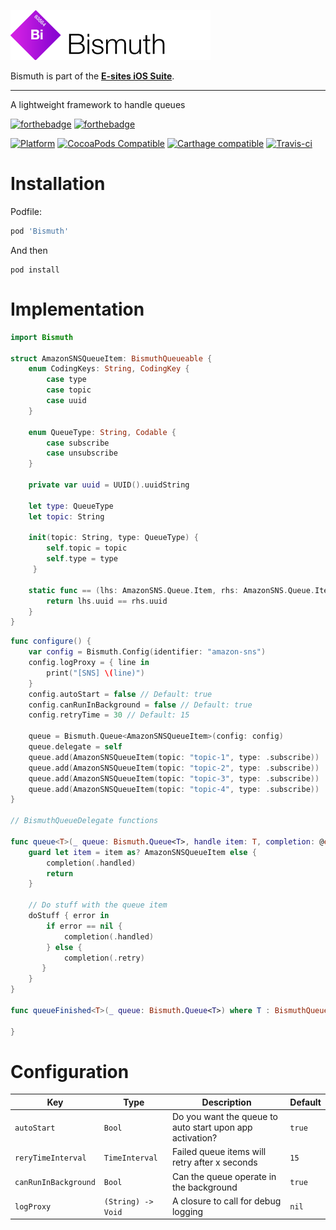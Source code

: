 ![Bismuth](Assets/logo.png)

Bismuth is part of the **[E-sites iOS Suite](https://github.com/e-sites/iOS-Suite)**.

---

A lightweight framework to handle queues

[![forthebadge](http://forthebadge.com/images/badges/made-with-swift.svg)](http://forthebadge.com) [![forthebadge](http://forthebadge.com/images/badges/built-with-swag.svg)](http://forthebadge.com)

[![Platform](https://img.shields.io/cocoapods/p/Bismuth.svg?style=flat)](http://cocoadocs.org/docsets/Palladium)
[![CocoaPods Compatible](https://img.shields.io/cocoapods/v/Bismuth.svg)](https://cocoapods.org/pods/Bismuth)
[![Carthage compatible](https://img.shields.io/badge/Carthage-compatible-4BC51D.svg?style=flat)](https://github.com/Carthage/Carthage)
[![Travis-ci](https://travis-ci.com/e-sites/Bismuth.svg?branch=master)](https://travis-ci.com/e-sites/Bismuth)


# Installation

Podfile:

```ruby
pod 'Bismuth'
```

And then

```
pod install
```

# Implementation

```swift
import Bismuth

struct AmazonSNSQueueItem: BismuthQueueable {
    enum CodingKeys: String, CodingKey {
        case type
        case topic
        case uuid
    }
    
    enum QueueType: String, Codable {
        case subscribe
        case unsubscribe
    }

    private var uuid = UUID().uuidString

    let type: QueueType
    let topic: String

    init(topic: String, type: QueueType) {
        self.topic = topic
        self.type = type
     }

    static func == (lhs: AmazonSNS.Queue.Item, rhs: AmazonSNS.Queue.Item) -> Bool {
        return lhs.uuid == rhs.uuid
    }
}
```

```swift
func configure() {
	var config = Bismuth.Config(identifier: "amazon-sns")
	config.logProxy = { line in
	    print("[SNS] \(line)")
	}
	config.autoStart = false // Default: true
	config.canRunInBackground = false // Default: true
	config.retryTime = 30 // Default: 15
	
	queue = Bismuth.Queue<AmazonSNSQueueItem>(config: config)
	queue.delegate = self
	queue.add(AmazonSNSQueueItem(topic: "topic-1", type: .subscribe))
	queue.add(AmazonSNSQueueItem(topic: "topic-2", type: .subscribe))
	queue.add(AmazonSNSQueueItem(topic: "topic-3", type: .subscribe))
	queue.add(AmazonSNSQueueItem(topic: "topic-4", type: .subscribe))
}

// BismuthQueueDelegate functions

func queue<T>(_ queue: Bismuth.Queue<T>, handle item: T, completion: @escaping (Bismuth.HandleResult) -> Void) where T : BismuthQueueable {
	guard let item = item as? AmazonSNSQueueItem else {
        completion(.handled)
        return
    }
    
    // Do stuff with the queue item
    doStuff { error in 
    	if error == nil {
    	    completion(.handled)
    	} else {
    	    completion(.retry)
       }    	
    }
}

func queueFinished<T>(_ queue: Bismuth.Queue<T>) where T : BismuthQueueable {

}
```

# Configuration

|Key|Type|Description|Default|
|---|---|---|---|
|`autoStart`|`Bool`|Do you want the queue to auto start upon app activation?|`true`|
|`reryTimeInterval`|`TimeInterval`|Failed queue items will retry after x seconds|`15`|
|`canRunInBackground`|`Bool`|Can the queue operate in the background|`true`|
|`logProxy`|`(String) -> Void`|A closure to call for debug logging|`nil`|